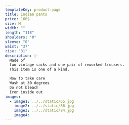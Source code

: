 ```yaml
---
templateKey: product-page
title: Indian pants
price: 160$
size: M
width: ""
length: "118"
shoulders: "0"
sleeve: "0"
waist: "37"
rise: "31"
description: |-
  Made of
  two vintage sacks and one pair of reworked trousers.
  This item is one of a kind.

  How to take care
  Wash at 30 degrees
  Do not bleach
  Iron inside out
images:
  - image1: ../../static/65.jpg
    image2: ../../static/86.jpg
    image3: ../../static/84.jpg
    image4:
---
```

